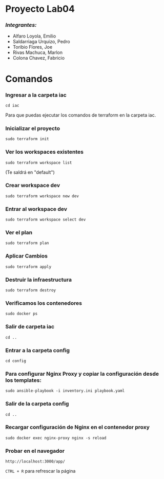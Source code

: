 # **Proyecto Lab04**
### *Integrantes:*
- Alfaro Loyola, Emilio
- Saldarriaga Urquizo, Pedro
- Toribio Flores, Joe
- Rivas Machuca, Marlon
- Colona Chavez, Fabricio

# Comandos
   ### Ingresar a la carpeta iac
    cd iac
   Para que puedas ejecutar los comandos de terraform en la carpeta iac.
   ### Inicializar el proyecto
    sudo terraform init
   ### Ver los workspaces existentes
    sudo terraform workspace list
   (Te saldrá en "default")
   ### Crear workspace dev
    sudo terraform workspace new dev
   ### Entrar al workspace dev
    sudo terraform workspace select dev
   ### Ver el plan
    sudo terraform plan
   ### Aplicar Cambios
    sudo terraform apply
   ### Destruir la infraestructura
    sudo terraform destroy
   ### Verificamos los contenedores
    sudo docker ps
   ### Salir de carpeta iac
    cd ..
   ### Entrar a la carpeta config
    cd config
   ### Para configurar Nginx Proxy y copiar la configuración desde los templates:
    sudo ansible-playbook -i inventory.ini playbook.yaml
   ### Salir de la carpeta config
    cd ..
   ### Recargar configuración de Nginx en el contenedor proxy
    sudo docker exec nginx-proxy nginx -s reload
   ### Probar en el navegador
    http://localhost:3000/app/
   `CTRL + R` para refrescar la página